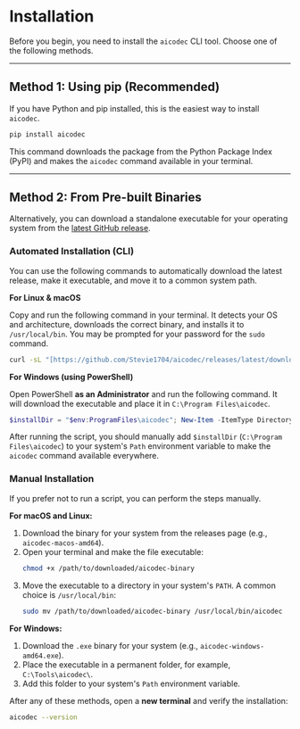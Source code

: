 # Installation

Before you begin, you need to install the `aicodec` CLI tool. Choose one of the following methods.

---

## Method 1: Using pip (Recommended)

If you have Python and pip installed, this is the easiest way to install `aicodec`.

```bash
pip install aicodec
```

This command downloads the package from the Python Package Index (PyPI) and makes the `aicodec` command available in your terminal.

---

## Method 2: From Pre-built Binaries

Alternatively, you can download a standalone executable for your operating system from the [latest GitHub release](https://github.com/Stevie1704/aicodec/releases/latest).

### Automated Installation (CLI)

You can use the following commands to automatically download the latest release, make it executable, and move it to a common system path.

**For Linux & macOS**

Copy and run the following command in your terminal. It detects your OS and architecture, downloads the correct binary, and installs it to `/usr/local/bin`. You may be prompted for your password for the `sudo` command.

```bash
curl -sL "[https://github.com/Stevie1704/aicodec/releases/latest/download/aicodec-$(uname](https://github.com/Stevie1704/aicodec/releases/latest/download/aicodec-$(uname) -s | tr '[:upper:]' '[:lower:]')-$(uname -m | sed 's/x86_64/amd64/' | sed 's/aarch64/arm64/')" -o aicodec && chmod +x aicodec && sudo mv aicodec /usr/local/bin/aicodec
```

**For Windows (using PowerShell)**

Open PowerShell **as an Administrator** and run the following command. It will download the executable and place it in `C:\Program Files\aicodec`.

```powershell
$installDir = "$env:ProgramFiles\aicodec"; New-Item -ItemType Directory -Path $installDir -ErrorAction SilentlyContinue; Invoke-WebRequest -Uri "[https://github.com/Stevie1704/aicodec/releases/latest/download/aicodec-windows-amd64.exe](https://github.com/Stevie1704/aicodec/releases/latest/download/aicodec-windows-amd64.exe)" -OutFile "$installDir\aicodec.exe"
```

After running the script, you should manually add `$installDir` (`C:\Program Files\aicodec`) to your system's `Path` environment variable to make the `aicodec` command available everywhere.

### Manual Installation

If you prefer not to run a script, you can perform the steps manually.

**For macOS and Linux:**

1.  Download the binary for your system from the releases page (e.g., `aicodec-macos-amd64`).
2.  Open your terminal and make the file executable:
    ```bash
    chmod +x /path/to/downloaded/aicodec-binary
    ```
3.  Move the executable to a directory in your system's `PATH`. A common choice is `/usr/local/bin`:
    ```bash
    sudo mv /path/to/downloaded/aicodec-binary /usr/local/bin/aicodec
    ```

**For Windows:**

1.  Download the `.exe` binary for your system (e.g., `aicodec-windows-amd64.exe`).
2.  Place the executable in a permanent folder, for example, `C:\Tools\aicodec\`.
3.  Add this folder to your system's `Path` environment variable.

After any of these methods, open a **new terminal** and verify the installation:

```bash
aicodec --version
```
